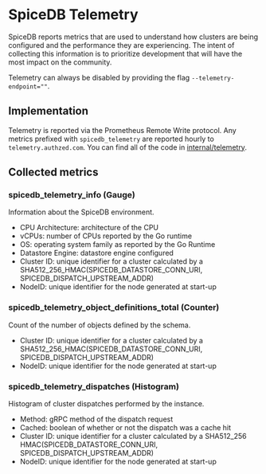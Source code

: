 # SpiceDB Telemetry

SpiceDB reports metrics that are used to understand how clusters are being configured and the performance they are experiencing.
The intent of collecting this information is to prioritize development that will have the most impact on the community.

Telemetry can always be disabled by providing the flag `--telemetry-endpoint=""`.

## Implementation

Telemetry is reported via the Prometheus Remote Write protocol.
Any metrics prefixed with `spicedb_telemetry` are reported hourly to `telemetry.authzed.com`.
You can find all of the code in [internal/telemetry][telemetry-package].

[telemetry-package]: https://github.com/authzed/spicedb/tree/main/internal/telemetry

## Collected metrics

### spicedb_telemetry_info (Gauge)

Information about the SpiceDB environment.

- CPU Architecture: architecture of the CPU
- vCPUs: number of CPUs reported by the Go runtime
- OS: operating system family as reported by the Go Runtime
- Datastore Engine: datastore engine configured
- Cluster ID: unique identifier for a cluster calculated by a SHA512_256_HMAC(SPICEDB_DATASTORE_CONN_URI, SPICEDB_DISPATCH_UPSTREAM_ADDR)
- NodeID: unique identifier for the node generated at start-up

### spicedb_telemetry_object_definitions_total (Counter)

Count of the number of objects defined by the schema.

- Cluster ID: unique identifier for a cluster calculated by a SHA512_256_HMAC(SPICEDB_DATASTORE_CONN_URI, SPICEDB_DISPATCH_UPSTREAM_ADDR)
- NodeID: unique identifier for the node generated at start-up

### spicedb_telemetry_dispatches (Histogram)

Histogram of cluster dispatches performed by the instance.

- Method: gRPC method of the dispatch request
- Cached: boolean of whether or not the dispatch was a cache hit
- Cluster ID: unique identifier for a cluster calculated by a SHA512_256 HMAC(SPICEDB_DATASTORE_CONN_URI, SPICEDB_DISPATCH_UPSTREAM_ADDR)
- NodeID: unique identifier for the node generated at start-up
